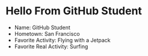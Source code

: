 # Hello From GitHub Student

- Name: GitHub Student
- Hometown: San Francisco
- Favorite Activity: Flying with a Jetpack
- Favorite Real Activity: Surfing
